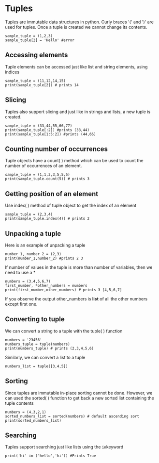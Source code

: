 # Tuples

Tuples are immutable data structures in python. Curly braces '(' and ')' are used for tuples. Once a tuple is created we cannot change its contents.
```
sample_tuple = (1,2,3)
sample_tuple[2] = 'Hello' #error
```

## Accessing elements
Tuple elements can be accessed just like list and string elements, using indices
```
sample_tuple = (11,12,14,15)
print(sample_tuple[2]) # prints 14
```

## Slicing 
Tuples also support slicing and just like in strings and lists, a new tuple is created.
```
sample_tuple = (33,44,55,66,77)
print(sample_tuple[:2]) #prints (33,44)
print(sample_tuple[1:5:2]) #prints (44,66)
```

## Counting number of occurrences
Tuple objects have a count( ) method which can be used to count the number of occurrences of an element.
```
sample_tuple = (1,1,3,3,5,5,5)
print(sample_tuple.count(5)) # prints 3

```
## Getting position of an element
Use index( ) method of tuple object to get the index of an element
```
sample_tuple = (2,3,4)
print(sample_tuple.index(4)) # prints 2
```
## Unpacking a tuple
Here is an example of unpacking a tuple

```
number_1, number_2 = (2,3)
print(number_1,number_2) #prints 2 3
```
If number of values in the tuple is more than number of variables, then we need to use a \*
```
numbers = (3,4,5,6,7)
first_number, *other_numbers = numbers
print(first_number,other_numbers) # prints 3 [4,5,6,7]
```
If you observe the output other_numbers is **list** of all the other numbers except first one.

## Converting to tuple
We can convert a string to a tuple with the tuple( ) function
```
numbers = '23456'
numbers_tuple = tuple(numbers)
print(numbers_tuple) # prints (2,3,4,5,6)
```
Similarly, we can convert a list to a tuple
```
numbers_list = tuple([3,4,5])
```
## Sorting
Since tuples are immutable in-place sorting cannot be done. However, we can used the sorted( ) function to get back a new sorted list containing the tuple contents
```
numbers = (4,3,2,1)
sorted_numbers_list = sorted(numbers) # default ascending sort
print(sorted_numbers_list)
```
## Searching
Tuples support searching just like lists using the ```in```keyword

```
print('hi' in ('hello','hi')) #Prints True
```



